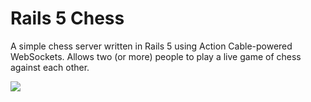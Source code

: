 # Rails 5 Chess
A simple chess server written in Rails 5 using Action Cable-powered WebSockets. Allows two (or more) people to play a live game of chess against each other.

![](https://raw.githubusercontent.com/joeyschoblaska/rails5chess/master/demo.gif)
